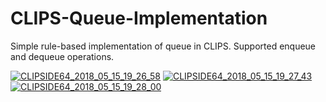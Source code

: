 # CLIPS-Queue-Implementation
Simple rule-based implementation of queue in CLIPS. Supported enqueue and dequeue operations.

<a href="https://ibb.co/h9um8y"><img src="https://preview.ibb.co/jCMBad/CLIPSIDE64_2018_05_15_19_26_58.png" alt="CLIPSIDE64_2018_05_15_19_26_58" border="0"></a>
<a href="https://ibb.co/faMoMJ"><img src="https://preview.ibb.co/k78Doy/CLIPSIDE64_2018_05_15_19_27_43.png" alt="CLIPSIDE64_2018_05_15_19_27_43" border="0"></a>
<a href="https://ibb.co/kmOrad"><img src="https://preview.ibb.co/mKyPvd/CLIPSIDE64_2018_05_15_19_28_00.png" alt="CLIPSIDE64_2018_05_15_19_28_00" border="0"></a>
